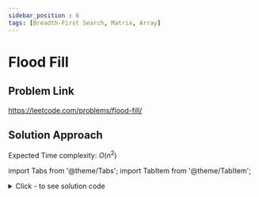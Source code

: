 ```yaml
---
sidebar_position : 6
tags: [Breadth-First Search, Matrix, Array]
---
```


# Flood Fill

## Problem Link
https://leetcode.com/problems/flood-fill/

## Solution Approach

Expected Time complexity: $O(n^2)$

import Tabs from '@theme/Tabs';
import TabItem from '@theme/TabItem';

<details><summary>Click - to see solution code</summary>

<Tabs>
<TabItem value="cpp" label="C++">

```cpp
class Solution {
   public:
    vector<vector<int>> floodFill(vector<vector<int>>& image, int sr, int sc,
                                  int color) {
        deque<pair<int, int>> q;
        int col = image[sr][sc];
        int n = image.size();
        int m = image[0].size();
        q.push_back({sr, sc});

        int dx[] = {1, -1, 0, 0};
        int dy[] = {0, 0, 1, -1};

        while (q.size()) {
            auto p = q.front();
            q.pop_front();
            int i = p.first, j = p.second;
            if (image[p.first][p.second] != col) continue;
            image[i][j] = -1;
            for (int k = 0; k < 4; k++) {
                int x = dx[k] + i;
                int y = dy[k] + j;
                if (x >= 0 && x < n && y >= 0 && y < m && image[x][y] == col)
                    q.push_back({x, y});
            }
        }

        for (int i = 0; i < n; i++) {
            for (int j = 0; j < m; j++) {
                if (image[i][j] == -1) image[i][j] = color;
            }
        }
        return image;
    }
};
```
</TabItem>
</Tabs>

</details>
